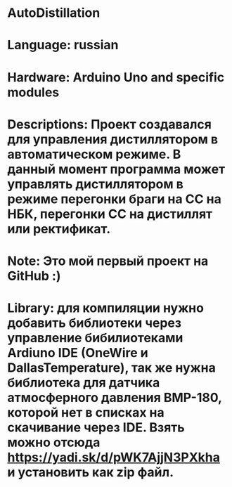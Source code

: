 # AutoDistillation
# Language: russian
# Hardware: Arduino Uno and specific modules
# Descriptions: Проект создавался для управления дистиллятором в автоматическом режиме. В данный момент программа может управлять дистиллятором в режиме перегонки браги на СС на НБК, перегонки СС на дистиллят или ректификат.
# Note: Это мой первый проект на GitHub :)
# Library: для компиляции нужно добавить библиотеки через управление бибилиотеками Ardiuno IDE (OneWire и DallasTemperature), так же нужна библиотека для датчика атмосферного давления BMP-180, которой нет в списках на скачивание через IDE. Взять можно отсюда https://yadi.sk/d/pWK7AjjN3PXkha и установить как zip файл.